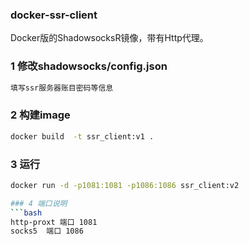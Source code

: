### docker-ssr-client
Docker版的ShadowsocksR镜像，带有Http代理。


### 1 修改shadowsocks/config.json
```bash
填写ssr服务器账目密码等信息
```

### 2 构建image
```bash
docker build  -t ssr_client:v1 .
```


### 3 运行
```bash
docker run -d -p1081:1081 -p1086:1086 ssr_client:v2

### 4 端口说明
```bash
http-proxt 端口 1081
socks5  端口 1086
```

